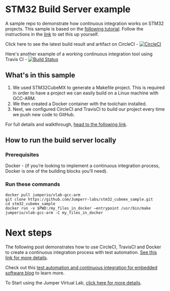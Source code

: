 # STM32 Build Server example 
A sample repo to demonstrate how continuous integration works on STM32 projects. This sample is based on the [following tutorial](https://blog.jumper.io/stm32-build-server/). Follow the instructions in the [link](https://blog.jumper.io/stm32-build-server/) to set this up yourself.

Click here to see the latest build result and artifact on CircleCI - [![CircleCI](https://circleci.com/gh/Jumperr-labs/stm32_cubemx_sample.svg?style=svg)](https://circleci.com/gh/Jumperr-labs/stm32_cubemx_sample)

Here's another example of a working continuous integration tool using Travis CI - [![Build Status](https://travis-ci.org/Jumperr-labs/stm32_cubemx_sample.svg?branch=master)](https://travis-ci.org/Jumperr-labs/stm32_cubemx_sample)

## What's in this sample

1. We used STM32CubeMX to generate a Makefile project. This is required in order to have a project we can easily build on a Linux machine with GCC-ARM.
2. We then created a Docker container with the toolchain installed.
3. Next, we configured CircleCI and TravisCI to build our project every time we push new code to GitHub.

For full details and walkthrough, [head to the following link](https://blog.jumper.io/stm32-build-server/).

## How to run the build server locally

### Prerequisites
Docker - (if you’re looking to implement a continuous integration process, Docker is one of the building blocks you’ll need).

### Run these commands
```
docker pull jumperio/vlab-gcc-arm
git clone https://github.com/Jumperr-labs/stm32_cubemx_sample.git
cd stm32_cubemx_sample
docker run -v $PWD:/my_files_in_docker –entrypoint /usr/bin/make jumperio/vlab-gcc-arm -C my_files_in_docker
```

# Next steps

The following post demonstrates how to use CircleCI, TravisCI and Docker to create a continuous integration process with test automation. [See this link for more details](https://blog.jumper.io/stm32-continuous-integration/).

Check out this [test automation and continuous integration for embedded software blog](https://blog.jumper.io) to learn more.

To Start using the Jumper Virtual Lab, [click here for more details](https://jumper.io).
